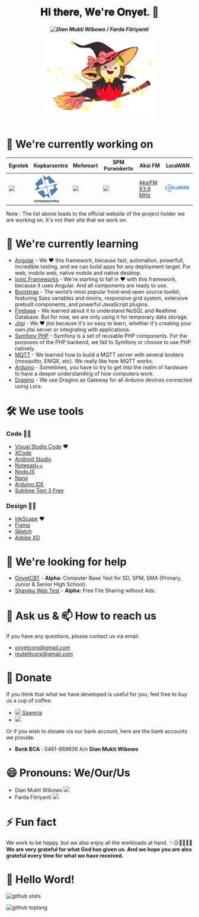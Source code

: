 <div align="center">
  <h1>𝐇𝐢 𝐭𝐡𝐞𝐫𝐞, 𝐖𝐞'𝐫𝐞 𝐎𝐧𝐲𝐞𝐭. 🙊</h1>
  <h5><img src="https://pronoun.cyou/x/y?subject=Dian%20Mukti%20Wibowo&object=Farda%20Fitriyanti&height=20" alt="Dian Mukti Wibowo /  Farda Fitriyanti" /></h5>
  <img src="g6293.png" alt="Flying Onyet" width="300"/>
</div>
<br>

# 🔭 We're currently working on

| Egrotek | Kopkarsentra | Mefomart | SPM Purwokerto | Aksi FM | LoraWAN |
| ------------- | ------------- | ------------- | ------------- | ------------- | ------------- |
| <a href="https://egrotek.com"><img src="https://egrotek.com/wp-content/uploads/2019/07/official-logo-egrotek.png" width="90"/></a> | <a href="http://www.kopkarsentra.com"><img src="kopkar.png" width="70"/></a> | <a href="https://mefo.store"><img src="https://mefo.store/assets/brand/mefo_logo.png" width="90" /></a> | <a href="https://www.spmnasionalpwt.sch.id"><img src="https://www.spmnasionalpwt.sch.id/media_library/images/b1a95c4bd4aca15465e6bd36dfcd0a53.png" width="70"/></a> | <a href="http://aksifm.com">AksiFM 93.9 MHz</a> | <a href="https://lorawan.egrotek.id"><img src="lorawan.png" width="90" /></a> |

Note : The list above leads to the official website of the project holder we are working on. It's not their site that we work on.

# 🌱 We're currently learning

- [Angular](https://angular.io) - We ❤ this framework, because fast, automation, powerfull, incredible tooling, and we can build apps for any deployment target. For web, mobile web, native mobile and native desktop.
- [Ionic Frameworks](https://ionicframework.com) - We're starting to fall in ❤ with this framework, because it uses Angular. And all components are ready to use.
- [Bootstrap](https://getbootstrap.com) - The world’s most popular front-end open source toolkit, featuring Sass variables and mixins, responsive grid system, extensive prebuilt components, and powerful JavaScript plugins.
- [Firebase](https://firebase.google.com) - We learned about it to understand NoSQL and Realtime Database. But for now, we are only using it for temporary data storage.
- [Jitsi](https://jitsi.org) - We ❤ jitsi because it's so easy to learn, whether it's creating your own jitsi server or integrating with applications.
- [Symfony PHP](https://symfony.com) - Symfony is a set of reusable PHP components. For the purposes of the PHP backend, we fall to Symfony or choose to use PHP natively.
- [MQTT](https://mqtt.org) - We learned how to build a MQTT server with several brokers (mosquitto, EMQX, etc). We really like how MQTT works.
- [Arduino](https://www.arduino.cc) - Sometimes, you have to try to get into the realm of hardware to have a deeper understanding of how computers work.
- [Dragino](https://www.dragino.com) - We use Dragino as Gateway for all Arduino devices connected using Lora.

# 🛠 We use tools

### Code 🐱‍💻

- [Visual Studio Code](https://code.visualstudio.com) ❤
- [XCode](https://developer.apple.com/xcode)
- [Android Studio](https://developer.android.com/studio)
- [Notepad++](https://notepad-plus-plus.org)
- [NodeJS](https://nodejs.org)
- [Nano](https://www.nano-editor.org)
- [Arduino IDE](https://www.arduino.cc/en/Main/Software)
- [Sublime Text 3 Free](https://www.sublimetext.com)

### Design 🐱‍👤

- [InkScape](https://inkscape.org) ❤
- [Figma](https://www.figma.com)
- [Sketch](https://www.sketch.com)
- [Adobe XD](https://www.adobe.com/products/xd.html)

# 🤔 We're looking for help

- [OnyetCBT](https://github.com/onyet/onyetcbt) - <b>Alpha:</b> Computer Base Test for SD, SPM, SMA (Primary, Junior & Senior High School).
- [Shareku Web Test](https://github.com/onyet/shareku) - <b>Alpha:</b> Free File Sharing without Ads.

# 💬 Ask us & 📫 How to reach us

If you have any questions, please contact us via email.

- [onyetcorp@gmail.com](mailto:onyetcorp@gmail.com)
- [mutelitcorp@gmail.com](mailto:mutelitcorp@gmail.com)

# 🎁 Donate

If you think that what we have developed is useful for you, feel free to buy us a cup of coffee.

- <a href="https://saweria.co/onyet"><img src="https://saweria.co/_next/static/images/doggo_working-4371954c7e8335d10ec9caf8e3385a27.svg" width="20" /> Saweria</a>
- <a href="https://www.paypal.me/onyetcorp"><img src="https://www.paypalobjects.com/digitalassets/c/website/logo/full-text/pp_fc_hl.svg" width="70" /></a>

Or if you wish to donate via our bank account, here are the bank accounts we provide.

- <b>Bank BCA</b> : 0461-869636 A/n <b>Dian Mukti Wibowo</b>

# 😄 Pronouns: <b>We/Our/Us</b>

- Dian Mukti Wibowo <img src="https://pronoun.cyou/x/y?subject=He&object=Him/Hiss&height=20">
- Farda Fitriyanti <img src="https://pronoun.cyou/x/y?subject=She&object=Her/Hers&height=20">

# ⚡ Fun fact

We work to be happy. but we also enjoy all the workloads at hand. ✨😉🤦‍♂️🤦‍♀️
<b>We are very grateful for what God has given us. And we hope you are also grateful every time for what we have received.</b>

# 🥽 Hello Word!

![github stats](https://github-readme-stats.vercel.app/api?username=onyet&show_icons=true)

![github toplang](https://github-readme-stats.vercel.app/api/top-langs/?username=onyet&layout=compact)
